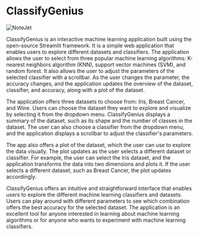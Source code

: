 # ClassifyGenius

![NoteJet](https://user-images.githubusercontent.com/112336121/233880030-f6a51e70-4e6d-4c42-9001-9dfc9a02c544.png)


ClassifyGenius is an interactive machine learning application built using the open-source Streamlit framework. It is a simple web application that enables users to explore different datasets and classifiers. The application allows the user to select from three popular machine learning algorithms: K-nearest neighbors algorithm (KNN), support vector machines (SVM), and random forest. It also allows the user to adjust the parameters of the selected classifier with a scrollbar. As the user changes the parameter, the accuracy changes, and the application updates the overview of the dataset, classifier, and accuracy, along with a plot of the dataset.

The application offers three datasets to choose from: Iris, Breast Cancer, and Wine. Users can choose the dataset they want to explore and visualize by selecting it from the dropdown menu. ClassifyGenius displays a summary of the dataset, such as its shape and the number of classes in the dataset. The user can also choose a classifier from the dropdown menu, and the application displays a scrollbar to adjust the classifier's parameters.

The app also offers a plot of the dataset, which the user can use to explore the data visually. The plot updates as the user selects a different dataset or classifier. For example, the user can select the Iris dataset, and the application transforms the data into two dimensions and plots it. If the user selects a different dataset, such as Breast Cancer, the plot updates accordingly.

ClassifyGenius offers an intuitive and straightforward interface that enables users to explore the different machine learning classifiers and datasets. Users can play around with different parameters to see which combination offers the best accuracy for the selected dataset. The application is an excellent tool for anyone interested in learning about machine learning algorithms or for anyone who wants to experiment with machine learning classifiers.
